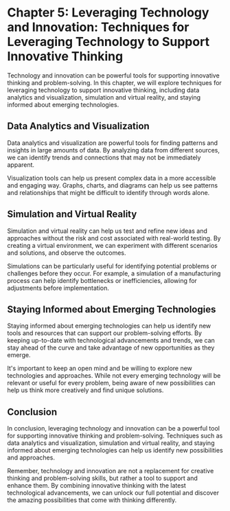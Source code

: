 Chapter 5: Leveraging Technology and Innovation: Techniques for Leveraging Technology to Support Innovative Thinking
====================================================================================================================

Technology and innovation can be powerful tools for supporting innovative thinking and problem-solving. In this chapter, we will explore techniques for leveraging technology to support innovative thinking, including data analytics and visualization, simulation and virtual reality, and staying informed about emerging technologies.

Data Analytics and Visualization
--------------------------------

Data analytics and visualization are powerful tools for finding patterns and insights in large amounts of data. By analyzing data from different sources, we can identify trends and connections that may not be immediately apparent.

Visualization tools can help us present complex data in a more accessible and engaging way. Graphs, charts, and diagrams can help us see patterns and relationships that might be difficult to identify through words alone.

Simulation and Virtual Reality
------------------------------

Simulation and virtual reality can help us test and refine new ideas and approaches without the risk and cost associated with real-world testing. By creating a virtual environment, we can experiment with different scenarios and solutions, and observe the outcomes.

Simulations can be particularly useful for identifying potential problems or challenges before they occur. For example, a simulation of a manufacturing process can help identify bottlenecks or inefficiencies, allowing for adjustments before implementation.

Staying Informed about Emerging Technologies
--------------------------------------------

Staying informed about emerging technologies can help us identify new tools and resources that can support our problem-solving efforts. By keeping up-to-date with technological advancements and trends, we can stay ahead of the curve and take advantage of new opportunities as they emerge.

It's important to keep an open mind and be willing to explore new technologies and approaches. While not every emerging technology will be relevant or useful for every problem, being aware of new possibilities can help us think more creatively and find unique solutions.

Conclusion
----------

In conclusion, leveraging technology and innovation can be a powerful tool for supporting innovative thinking and problem-solving. Techniques such as data analytics and visualization, simulation and virtual reality, and staying informed about emerging technologies can help us identify new possibilities and approaches.

Remember, technology and innovation are not a replacement for creative thinking and problem-solving skills, but rather a tool to support and enhance them. By combining innovative thinking with the latest technological advancements, we can unlock our full potential and discover the amazing possibilities that come with thinking differently.
